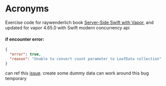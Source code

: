 # Acronyms
Exercise code for raywenderlich book [Server-Side Swift with Vapor](https://www.raywenderlich.com/books/server-side-swift-with-vapor/v3.0), and updated for vapor 4.65.0 with Swift modern concurrency api

#### if encounter error:
```json
{
  "error": true,
  "reason": "Unable to convert count parameter to LeafData collection"
}
```
can ref this [issue](https://github.com/vapor/leaf/pull/212#issuecomment-1214614901). create some dummy data can work around this bug temporary
